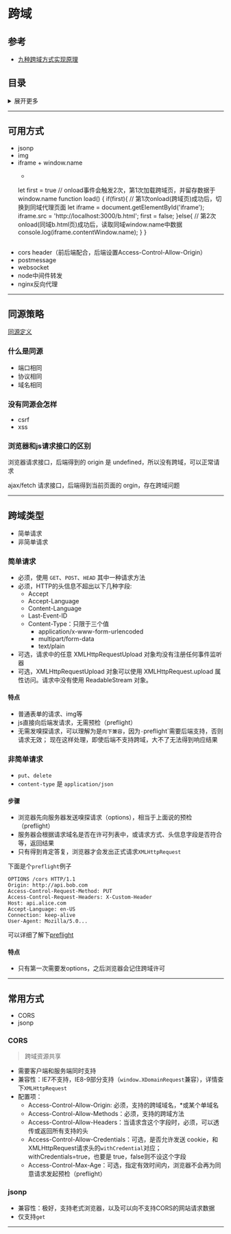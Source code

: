 # 跨域

## 参考
- [九种跨域方式实现原理](https://juejin.im/post/5c23993de51d457b8c1f4ee1)


## 目录
<details>
<summary>展开更多</summary>

* [`同源策略`](#同源策略)
* [`可用方式`](#可用方式)
* [`跨域类型`](#跨域类型)
* [`常用方式`](#常用方式)

</details>

---

## 可用方式
- jsonp
- img
- iframe + window.name
  * ```js
  let first = true
  // onload事件会触发2次，第1次加载跨域页，并留存数据于window.name
  function load() {
    if(first){
    // 第1次onload(跨域页)成功后，切换到同域代理页面
      let iframe = document.getElementById('iframe');
      iframe.src = 'http://localhost:3000/b.html';
      first = false;
    }else{
    // 第2次onload(同域b.html页)成功后，读取同域window.name中数据
      console.log(iframe.contentWindow.name);
    }
  }
  ```
- cors header（前后端配合，后端设置Access-Control-Allow-Origin）
- postmessage
- websocket
- node中间件转发
- nginx反向代理

---

## 同源策略
[同源定义](https://developer.mozilla.org/zh-CN/docs/Web/Security/Same-origin_policy)

### 什么是同源
- 端口相同
- 协议相同
- 域名相同

### 没有同源会怎样
- csrf
- xss

### 浏览器和js请求接口的区别
浏览器请求接口，后端得到的 origin 是 undefined，所以没有跨域，可以正常请求

ajax/fetch 请求接口，后端得到当前页面的 orgin，存在跨域问题

---

## 跨域类型
- 简单请求
- 非简单请求

### 简单请求
- 必须，使用 `GET`、`POST`、`HEAD` 其中一种请求方法
- 必须，HTTP的头信息不超出以下几种字段:
  + Accept
  + Accept-Language
  + Content-Language
  + Last-Event-ID
  + Content-Type：只限于三个值
    * application/x-www-form-urlencoded
    * multipart/form-data
    * text/plain
- 可选，请求中的任意 XMLHttpRequestUpload 对象均没有注册任何事件监听器
- 可选，XMLHttpRequestUpload 对象可以使用 XMLHttpRequest.upload 属性访问。请求中没有使用 ReadableStream 对象。

#### 特点
- 普通表单的请求、img等
- js直接向后端发请求，无需预检（preflight）
- 无需发嗅探请求，可以理解为是`向下兼容`，因为`·`preflight`需要后端支持，否则请求无效；
  现在这样处理，即使后端不支持跨域，大不了无法得到响应结果

### 非简单请求
- `put`、`delete`
- `content-type` 是 `application/json`

#### 步骤
- 浏览器先向服务器发送嗅探请求（options），相当于上面说的预检（preflight）
- 服务器会根据请求域名是否在许可列表中，或请求方式、头信息字段是否符合等，返回结果
- 只有得到肯定答复，浏览器才会发出正式请求`XMLHttpRequest`

下面是个`preflight`例子

```
OPTIONS /cors HTTP/1.1
Origin: http://api.bob.com
Access-Control-Request-Method: PUT
Access-Control-Request-Headers: X-Custom-Header
Host: api.alice.com
Accept-Language: en-US
Connection: keep-alive
User-Agent: Mozilla/5.0...
```

可以详细了解下[preflight](https://www.zhihu.com/question/268998684/answer/344949204)

#### 特点
- 只有第一次需要发options，之后浏览器会记住跨域许可

---

## 常用方式
- CORS
- jsonp

### CORS
>
> 跨域资源共享
>

- 需要客户端和服务端同时支持
- 兼容性：IE7不支持，IE8-9部分支持（`window.XDomainRequest`兼容），详情查下`XMLHttpRequest`
- 配置项：
  + Access-Control-Allow-Origin: 必须，支持的跨域域名，*或某个单域名
  + Access-Control-Allow-Methods：必须，支持的跨域方法
  + Access-Control-Allow-Headers：当请求含这个字段时，必须，可以透传或返回所有支持的头
  + Access-Control-Allow-Credentials：可选，是否允许发送 cookie，和XMLHttpRequest请求头的`withCredential`对应；withCredentials=true，也要是 true，false则不设这个字段
  + Access-Control-Max-Age：可选，指定有效时间内，浏览器不会再为同意请求发起预检（preflight）

### jsonp
- 兼容性：极好，支持老式浏览器，以及可以向不支持CORS的网站请求数据
- 仅支持`get`

---
